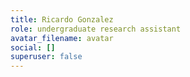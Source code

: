 ```yaml
---
title: Ricardo Gonzalez
role: undergraduate research assistant
avatar_filename: avatar
social: []
superuser: false
---
```

